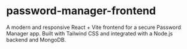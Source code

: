 # password-manager-frontend
A modern and responsive React + Vite frontend for a secure Password Manager app. Built with Tailwind CSS and integrated with a Node.js backend and MongoDB.
